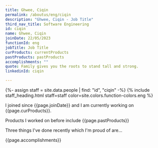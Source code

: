 ```yaml
---
title: Ghwee, Ciqin
permalink: /aboutus/eng/ciqin
description: "Ghwee, Ciqin - Job Title"
third_nav_title: Software Engineering
id: ciqin
name: Ghwee, Ciqin
joinDate: 22/05/2023
functionId: eng
jobTitle: Job Title
curProducts: currentProducts
pastProducts: pastProducts
accomplishments: ""
quote: Family gives you the roots to stand tall and strong.
linkedinId: ciqin

---
```


{%- assign staff = site.data.people | find: "id", "ciqin" -%}
{% include staff_heading.html staff=staff color=site.colors.function-colors.eng %}

<p>I joined since {{page.joinDate}} and I am currently working on {{page.curProducts}}.</p>

<p>Products I worked on before include {{page.pastProducts}}</p>

<p>Three things I've done recently which I'm proud of are...</p>
{{page.accomplishments}}
